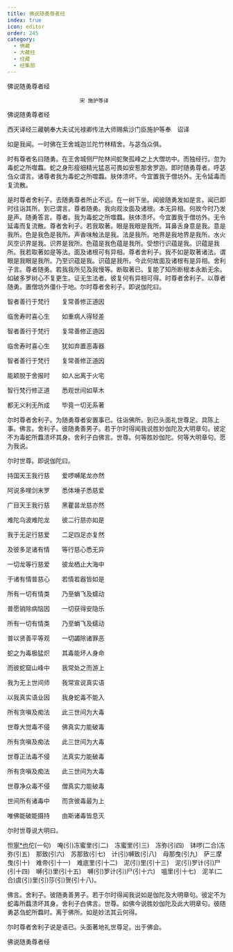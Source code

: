 ```yaml
---
title: 佛说随勇尊者经
index: true
icon: editor
order: 245
category:
  - 佛藏
  - 大藏经
  - 经藏
  - 经集部
---
```


  佛说随勇尊者经  

                        　　宋 施护等译  

佛说随勇尊者经  

西天译经三藏朝奉大夫试光禄卿传法大师赐紫沙门臣施护等奉　诏译  

如是我闻。一时佛在王舍城迦兰陀竹林精舍。与苾刍众俱。  

时有尊者名曰随勇。在王舍城侧尸陀林间蛇聚孤峰之上大僧坊中。而独经行。忽为毒蛇之所噬蠚。蛇之身形瘦细精光猛恶可畏如安惹那舍罗迦。即时随勇尊者。呼苾刍众谓言。诸尊者我为毒蛇之所噬蠚。肤体溃坏。今宜置我于僧坊外。无令延毒而复流散。  

是时尊者舍利子。去随勇尊者所止不远。在一树下坐。闻彼随勇发如是言。闻已即时往诣其所。到已谓言。尊者随勇。我向观汝面及诸根。本无异相。何故今时乃发是声。随勇答言。尊者。我为毒蛇之所噬蠚。肤体溃坏。今宜置我于僧坊外。无令延毒而复流散。尊者舍利子。若我取著。眼是我眼是我所。耳鼻舌身意是我。意是我所。色是我色是我所。声香味触法是我。法是我所。地界是我地界是我所。水火风空识界是我。识界是我所。色蕴是我色蕴是我所。受想行识蕴是我。识蕴是我所。我若取著如是等法。面及诸根可有异相。尊者舍利子。我不如是取著诸法。谓眼是我眼是我所。乃至识蕴是我。识蕴是我所。今此何故面及诸根有是异相。舍利子言。尊者随勇。若我我所见及我慢等。断取著已。复能了知所断根本永断无余。如破多罗树心不复更生。证无生法者。彼复何有异相可得。时尊者舍利子。以尊者随勇。置僧坊外僵仆于地。尔时尊者舍利子。即说伽陀曰。  

智者善行于梵行　　复常善修正道因  

临舍寿时喜心生　　如重病人得轻差  

智者善行于梵行　　复常善修正道因  

临舍寿时喜心生　　犹如弃置恶毒器  

智者善行于梵行　　复常善修正道因  

能颖脱于舍报时　　如人出离于火宅  

智行梵行修正道　　悉观世间如草木  

都无义利无所成　　毕竟一切无系著  

尔时尊者舍利子。为随勇尊者安置事已。往诣佛所。到已头面礼世尊足。具陈上事。佛言。舍利子。彼随勇善男子。若于尔时得闻我说胜妙伽陀及大明章句。彼定不为毒蛇所蠚溃坏其身。舍利子白佛言。世尊。何等胜妙伽陀。何等大明章句。愿为我说。  

尔时世尊。即说伽陀曰。  

持国天王我行慈　　爱啰嚩尾龙亦然  

阿说多哩剑末罗　　悉体埵子悉慈爱  

广目天王我行慈　　黑瞿昙龙慈亦然  

难陀乌波难陀龙　　彼二行慈亦如是  

我于无足行慈爱　　二足四足亦复然  

及彼多足诸有情　　等行慈心悉无异  

一切龙等行慈爱　　彼龙栖止大海中  

于诸有情普慈心　　若情若器皆如是  

所有一切有情类　　乃至蜎飞及蠕动  

普愿销除病恼因　　一切获得安隐乐  

所有一切有情类　　乃至蜎飞及蠕动  

普以贤善平等观　　一切蠲除诸罪恶  

蛇之为毒极猛炽　　其毒能坏人身命  

而彼蛇窟山峰中　　我常处之而游上  

我为无上世间师　　我常宣说真实语  

以我真实语业因　　我身蛇毒不能入  

所有贪嗔及痴法　　此三世间为大毒  

世尊大觉毒不侵　　佛真实力能破毒  

所有贪嗔及痴法　　此三世间为大毒  

世尊正法毒不侵　　法真实力能破毒  

所有贪嗔及痴法　　此三世间为大毒  

世尊净众毒不侵　　僧真实力能破毒  

世间所有诸毒中　　而贪彼毒最为上  

唯佛能破能摄持　　由斯诸毒皆息灭  

尔时世尊说大明曰。  

怛[寧*也](切身)佗(一句)　唵(引)冻蜜里(引二)　冻蜜里(引三)　冻弥(引四)　钵啰(二合)冻弥(引五)　那致(引六)　苏那致(引七)　计(引)嚩致(引八)　母那曳(引九)　萨三摩曳(引十)　难帝(引十一)　难底里(引十二)　泥(引)里(引十三)　泥(引)罗计(引)尸(引十四)　嚩(引)里(引十五)　嚩(引)罗计(引)尸(引十六)　嗢里(引十七)　泥羊(二合)虞(引)里(引)莎(引)贺(引十八)。  

佛言。舍利子。彼随勇善男子。若于尔时得闻我说如是伽陀及大明章句。彼定不为蛇毒所蠚溃坏其身。舍利子白佛言。世尊。如佛今说胜妙伽陀及此大明章句。彼随勇苾刍蛇所蠚时。离于佛所。如是妙法其云何得。  

尔时尊者舍利子说是语已。头面著地礼世尊足。出于佛会。  

佛说随勇尊者经  

